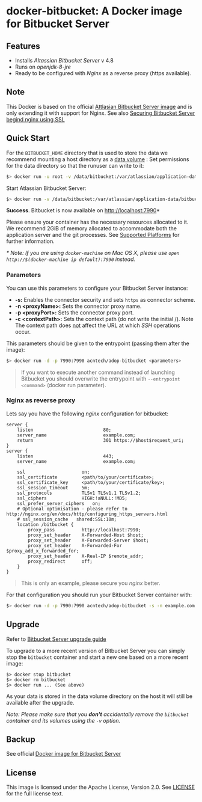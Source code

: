 # docker-bitbucket: A Docker image for Bitbucket Server

## Features
* Installs *Altassian Bitbucket Server* v 4.8
* Runs on *openjdk-8-jre*
* Ready to be configured with *Nginx* as a reverse proxy (https available).

## Note
This Docker is based on the official [Attlasian Bitbucket Server image](https://bitbucket.org/atlassian/docker-atlassian-bitbucket-server) and is only extending it with support for Nginx.
See also [Securing Bitbucket Server begind nginx using SSL](https://confluence.atlassian.com/bitbucketserver/securing-bitbucket-server-behind-nginx-using-ssl-776640112.html)
## Quick Start
For the `BITBUCKET_HOME` directory that is used to store the data we recommend mounting a host directory as a [data volume](https://docs.docker.com/engine/tutorials/dockervolumes/) :
Set permissions for the data directory so that the runuser can write to it:
```bash
$> docker run -u root -v /data/bitbucket:/var/atlassian/application-data/bitbucket acntech/adop-bitbucket chown -R daemon /var/atlassian/application-data/bitbucket
```
Start Atlassian Bitbucket Server:

```bash
$> docker run -v /data/bitbucket:/var/atlassian/application-data/bitbucket --name="bitbucket" -d -p 7990:7990 -p 7999:7999 acntech/adop-bitbucket
```
**Success**. Bitbucket is now available on [http://localhost:7990](http://localhost:7990)*

Please ensure your container has the necessary resources allocated to it.
We recommend 2GiB of memory allocated to accommodate both the application server
and the git processes.
See [Supported Platforms](https://confluence.atlassian.com/display/BitbucketServer/Supported+platforms) for further information.

_* Note: If you are using `docker-machine` on Mac OS X, please use `open http://$(docker-machine ip default):7990` instead._

### Parameters

You can use this parameters to configure your Bitbucket Server instance:

* **-s:** Enables the connector security and sets `https` as connector scheme.
* **-n &lt;proxyName&gt;:** Sets the connector proxy name.
* **-p &lt;proxyPort&gt;:** Sets the connector proxy port.
* **-c &lt;contextPath&gt;:** Sets the context path (do not write the initial /). Note The context path does [not](https://confluence.atlassian.com/bitbucketserver/moving-bitbucket-server-to-a-different-context-path-776640153.html) affect the URL at which _SSH_ operations occur.

This parameters should be given to the entrypoint (passing them after the image):

```bash
$> docker run -d -p 7990:7990 acntech/adop-bitbucket <parameters>
```

> If you want to execute another command instead of launching Bitbucket you should overwrite the entrypoint with `--entrypoint <command>` (docker run parameter).

### Nginx as reverse proxy

Lets say you have the following *nginx* configuration for bitbucket:

```
server {
    listen                          80;
    server_name                     example.com;
    return                          301 https://$host$request_uri;
}
server {
    listen                          443;
    server_name                     example.com;
    
    ssl                  	on;
    ssl_certificate      	<path/to/your/certificate>;
    ssl_certificate_key  	<path/to/your/certificate/key>;
    ssl_session_timeout  	5m;
    ssl_protocols  			TLSv1 TLSv1.1 TLSv1.2;
    ssl_ciphers  			HIGH:!aNULL:!MD5;
    ssl_prefer_server_ciphers   on;
    # Optional optimisation - please refer to http://nginx.org/en/docs/http/configuring_https_servers.html
    # ssl_session_cache   shared:SSL:10m;
    location /bitbucket {
        proxy_pass 			http://localhost:7990;
        proxy_set_header 	X-Forwarded-Host $host;
        proxy_set_header 	X-Forwarded-Server $host;
        proxy_set_header    X-Forwarded-For $proxy_add_x_forwarded_for;
        proxy_set_header    X-Real-IP $remote_addr;
        proxy_redirect 		off;
    }
}
```

> This is only an example, please secure you *nginx* better.

For that configuration you should run your Bitbucket Server container with:

```bash
$> docker run -d -p 7990:7990 acntech/adop-bitbucket -s -n example.com -p 443 -c bitbucket
```


## Upgrade
Refer to [Bitbucket Server upgrade guide](https://confluence.atlassian.com/bitbucketserver/bitbucket-server-upgrade-guide-776640551.html)

To upgrade to a more recent version of Bitbucket Server you can simply stop the `bitbucket`
container and start a new one based on a more recent image:

    $> docker stop bitbucket
    $> docker rm bitbucket
    $> docker run ... (See above)

As your data is stored in the data volume directory on the host it will still
be available after the upgrade.

_Note: Please make sure that you **don't** accidentally remove the `bitbucket`
container and its volumes using the `-v` option._

## Backup
See official [Docker image for Bitbucket Server](https://bitbucket.org/atlassian/docker-atlassian-bitbucket-server)

## License

This image is licensed under the Apache License, Version 2.0. See [LICENSE](LICENSE) for the full license text.
